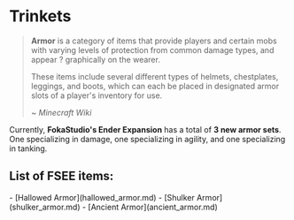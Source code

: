 # Trinkets
> **Armor** is a category of items that provide players and certain mobs with varying levels of protection from common damage types, and appear ? graphically on the wearer. 
> 
> These items include several different types of helmets, chestplates, leggings, and boots, which can each be placed in designated armor slots of a player's inventory for use.
>
> ~ *Minecraft Wiki*

Currently, **FokaStudio's Ender Expansion** has a total of **3 new armor sets**. One specializing in damage, one specializing in agility, and one specializing in tanking.

## List of FSEE items:
<div markdown class="foka-list">
- <i class="icon-fsee icon-fsee-hallowed-armor"></i>[Hallowed Armor](hallowed_armor.md)
- <i class="icon-fsee icon-fsee-shulker-armor"></i>[Shulker Armor](shulker_armor.md)
- <i class="icon-fsee icon-fsee-ancient-armor"></i>[Ancient Armor](ancient_armor.md)
</div>
